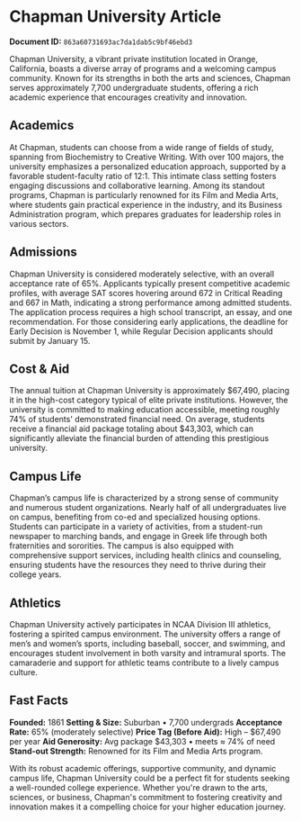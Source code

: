 # Chapman University Article

**Document ID:** `863a60731693ac7da1dab5c9bf46ebd3`

Chapman University, a vibrant private institution located in Orange, California, boasts a diverse array of programs and a welcoming campus community. Known for its strengths in both the arts and sciences, Chapman serves approximately 7,700 undergraduate students, offering a rich academic experience that encourages creativity and innovation.

## Academics
At Chapman, students can choose from a wide range of fields of study, spanning from Biochemistry to Creative Writing. With over 100 majors, the university emphasizes a personalized education approach, supported by a favorable student-faculty ratio of 12:1. This intimate class setting fosters engaging discussions and collaborative learning. Among its standout programs, Chapman is particularly renowned for its Film and Media Arts, where students gain practical experience in the industry, and its Business Administration program, which prepares graduates for leadership roles in various sectors.

## Admissions
Chapman University is considered moderately selective, with an overall acceptance rate of 65%. Applicants typically present competitive academic profiles, with average SAT scores hovering around 672 in Critical Reading and 667 in Math, indicating a strong performance among admitted students. The application process requires a high school transcript, an essay, and one recommendation. For those considering early applications, the deadline for Early Decision is November 1, while Regular Decision applicants should submit by January 15.

## Cost & Aid
The annual tuition at Chapman University is approximately $67,490, placing it in the high-cost category typical of elite private institutions. However, the university is committed to making education accessible, meeting roughly 74% of students' demonstrated financial need. On average, students receive a financial aid package totaling about $43,303, which can significantly alleviate the financial burden of attending this prestigious university.

## Campus Life
Chapman’s campus life is characterized by a strong sense of community and numerous student organizations. Nearly half of all undergraduates live on campus, benefiting from co-ed and specialized housing options. Students can participate in a variety of activities, from a student-run newspaper to marching bands, and engage in Greek life through both fraternities and sororities. The campus is also equipped with comprehensive support services, including health clinics and counseling, ensuring students have the resources they need to thrive during their college years.

## Athletics
Chapman University actively participates in NCAA Division III athletics, fostering a spirited campus environment. The university offers a range of men’s and women’s sports, including baseball, soccer, and swimming, and encourages student involvement in both varsity and intramural sports. The camaraderie and support for athletic teams contribute to a lively campus culture.

## Fast Facts
**Founded:** 1861
**Setting & Size:** Suburban • 7,700 undergrads
**Acceptance Rate:** 65% (moderately selective)
**Price Tag (Before Aid):** High – $67,490 per year
**Aid Generosity:** Avg package $43,303 • meets ≈ 74% of need
**Stand-out Strength:** Renowned for its Film and Media Arts program.

With its robust academic offerings, supportive community, and dynamic campus life, Chapman University could be a perfect fit for students seeking a well-rounded college experience. Whether you're drawn to the arts, sciences, or business, Chapman's commitment to fostering creativity and innovation makes it a compelling choice for your higher education journey.
